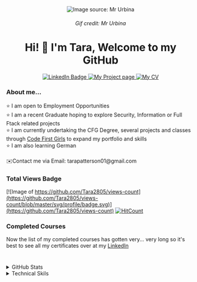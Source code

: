 
<div id="header" align="center">
  <img src="https://media.giphy.com/media/v1.Y2lkPTc5MGI3NjExdmNjcHkyN2Z3djYxZ2I0dzdraW1iMDhtZDdqMmNzNmpvczU1amRocSZlcD12MV9pbnRlcm5hbF9naWZfYnlfaWQmY3Q9cw/paTz7UZbPfTZFRYnnB/giphy.gif" width="250" alt="Image source: Mr Urbina"/>
  <h6 align="center" font-size:20px >Gif credit: Mr Urbina</h6>
</div>

<div id="about-me-title" align="center" >
  <h1>Hi! 👋 I'm Tara, Welcome to my GitHub </h1>

<div id="badges">
  <a href="https://www.linkedin.com/in/tara-patterson-a2098b195/">
    <img src="https://img.shields.io/badge/LinkedIn-blue?style=for-the-badge&logo=linkedin&logoColor=white" alt="LinkedIn Badge"/>
  </a>
  <a href="https://tara2805.github.io/tarapatterson.github.io/">
    <img src="https://img.shields.io/badge/My%20Projects-pink?style=for-the-badge" alt="My Project page"/>
  </a>
  <a href="https://github.com/Tara2805/resume/blob/f05a6c624766ff72074907eb436a83b597bfc009/Tara%20CV.pdf">
    <img src="https://img.shields.io/badge/My%20CV-violet?style=for-the-badge" alt="My CV"/>
  </a>
</div>
</div>

<div id="about-me">
<h3>About me...</h3>
⭐ I am open to Employment Opportunities<br>
⭐ I am a recent Graduate hoping to explore Security, Information or Full Ftack related projects<br>
⭐ I am currently undertaking the CFG Degree, several projects and classes through <a href="https://codefirstgirls.com/?utm_medium=ppc&utm_source=adwords">Code First Girls</a> to expand my portfolio and skills <br>
⭐ I am also learning German <br>
<br>
  ✉️Contact me via Email: <a> tarapatterson01@gmail.com </a>
</div>

### Total Views Badge
[![Image of https://github.com/Tara2805/views-count](https://github.com/Tara2805/views-count/blob/master/svg/profile/badge.svg)](https://github.com/Tara2805/views-count)
  [![HitCount](https://hits.dwyl.com/Tara2805/Tara2805.svg?style=flat-square)](http://hits.dwyl.com/Tara2805/Tara2805)

<div id="completed-course">
<h3>Completed Courses</h3>
Now the list of my completed courses has gotten very... very long so it's best to see all my certificates over at my <a href="https://www.linkedin.com/in/tara-patterson-a2098b195/">LinkedIn</a>

# 

<details>
<summary>GitHub Stats</summary>
<img alt="stats" src="https://github-readme-stats-tara-s-projects.vercel.app/api?username=Tara2805&show_icons=true&hide_border=true"/><br>
</details>

<div></div>

<details>
<summary>Technical Skils</summary>
  <a href="">
    <img src="https://img.shields.io/badge/css3-%231572B6.svg?style=for-the-badge&logo=css3&logoColor=white" alt="CSS"/>
  </a>
<a href="">
    <img src="https://img.shields.io/badge/html5-%23E34F26.svg?style=for-the-badge&logo=html5&logoColor=white" alt="HTML"/>
  </a>
  <a href="">
    <img src="https://img.shields.io/badge/javascript-%23323330.svg?style=for-the-badge&logo=javascript&logoColor=%23F7DF1E" alt="JS"/>
  </a>
  <a href="">
    <img src="https://img.shields.io/badge/python-3670A0?style=for-the-badge&logo=python&logoColor=ffdd54" alt="Python"/>
  </a>
  <a href="">
    <img src="https://img.shields.io/badge/mysql-%2300f.svg?style=for-the-badge&logo=mysql&logoColor=white" alt="SQL"/>
  </a>
  <a href="">
    <img src="https://img.shields.io/badge/Matplotlib-%23ffffff.svg?style=for-the-badge&logo=Matplotlib&logoColor=black" alt="Matplotlib"/>
  </a>
   <a href="">
    <img src="https://img.shields.io/badge/Windows%20Terminal-%234D4D4D.svg?style=for-the-badge&logo=windows-terminal&logoColor=white" alt="WinTerminal"/>

  <a href="">
    <img src="https://img.shields.io/badge/jquery-%230769AD.svg?style=for-the-badge&logo=jquery&logoColor=white" alt="jQuery"/>
  </a>
  <a href="">
    <img src="https://img.shields.io/badge/flask-%23000.svg?style=for-the-badge&logo=flask&logoColor=white" alt="flask"/>
  </a>
<a href="">
    <img src="https://img.shields.io/badge/PowerShell-%235391FE.svg?style=for-the-badge&logo=powershell&logoColor=white" alt="PowerShell"/>
  </a>
<a href="">
    <img src="https://img.shields.io/badge/MongoDB-%234ea94b.svg?style=for-the-badge&logo=mongodb&logoColor=white"/>
  </a>
<a href="">
    <img src="https://img.shields.io/badge/Canva-%2300C4CC.svg?style=for-the-badge&logo=Canva&logoColor=white"/>
  </a>
  <a href="">
<img src="https://img.shields.io/badge/figma-%23F24E1E.svg?style=for-the-badge&logo=figma&logoColor=white"/>
  </a>
    <a href="">
    <img src="https://img.shields.io/badge/NPM-%23CB3837.svg?style=for-the-badge&logo=npm&logoColor=white"/>
  </a>
<a href="">
    <img src="https://img.shields.io/badge/node.js-6DA55F?style=for-the-badge&logo=node.js&logoColor=white"/>
  </a>
<a href="">
    <img src="https://img.shields.io/badge/react-%2320232a.svg?style=for-the-badge&logo=react&logoColor=%2361DAFB"/>
  </a>
<a href="">
    <img src="https://img.shields.io/badge/redux-%23593d88.svg?style=for-the-badge&logo=redux&logoColor=white"/>
  </a>
            <a href="">
    <img src="https://img.shields.io/badge/SASS-hotpink.svg?style=for-the-badge&logo=SASS&logoColor=white"/>
  </a>
             <a href="">
    <img src="https://img.shields.io/badge/styled--components-DB7093?style=for-the-badge&logo=styled-components&logoColor=white"/>
  </a>
  <a href="">
    <img src="https://img.shields.io/badge/-jest-%23C21325?style=for-the-badge&logo=jest&logoColor=white"/>
  </a>
    <a href="">
    <img src="https://img.shields.io/badge/bitbucket-%230047B3.svg?style=for-the-badge&logo=bitbucket&logoColor=white"/>
  </a>
  <a href="">
    <img src="https://img.shields.io/badge/git-%23F05033.svg?style=for-the-badge&logo=git&logoColor=white"/>
  </a>
    <a href="">
    <img src="https://img.shields.io/badge/github-%23121011.svg?style=for-the-badge&logo=github&logoColor=white"/>
  </a>
  </details>

